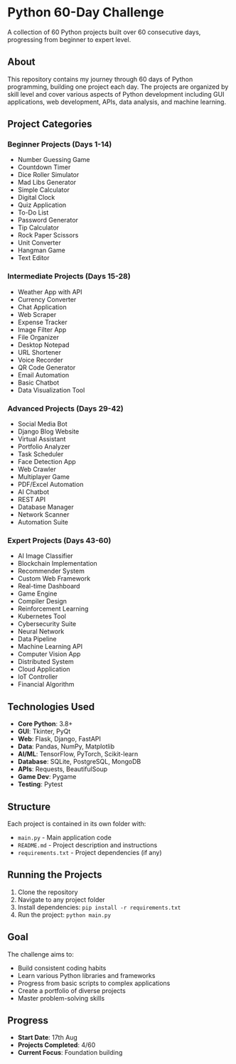 # Python 60-Day Challenge

A collection of 60 Python projects built over 60 consecutive days, progressing from beginner to expert level.

## About

This repository contains my journey through 60 days of Python programming, building one project each day. The projects are organized by skill level and cover various aspects of Python development including GUI applications, web development, APIs, data analysis, and machine learning.

## Project Categories

### Beginner Projects (Days 1-14)
- Number Guessing Game
- Countdown Timer
- Dice Roller Simulator
- Mad Libs Generator
- Simple Calculator
- Digital Clock
- Quiz Application
- To-Do List
- Password Generator
- Tip Calculator
- Rock Paper Scissors
- Unit Converter
- Hangman Game
- Text Editor

### Intermediate Projects (Days 15-28)
- Weather App with API
- Currency Converter
- Chat Application
- Web Scraper
- Expense Tracker
- Image Filter App
- File Organizer
- Desktop Notepad
- URL Shortener
- Voice Recorder
- QR Code Generator
- Email Automation
- Basic Chatbot
- Data Visualization Tool

### Advanced Projects (Days 29-42)
- Social Media Bot
- Django Blog Website
- Virtual Assistant
- Portfolio Analyzer
- Task Scheduler
- Face Detection App
- Web Crawler
- Multiplayer Game
- PDF/Excel Automation
- AI Chatbot
- REST API
- Database Manager
- Network Scanner
- Automation Suite

### Expert Projects (Days 43-60)
- AI Image Classifier
- Blockchain Implementation
- Recommender System
- Custom Web Framework
- Real-time Dashboard
- Game Engine
- Compiler Design
- Reinforcement Learning
- Kubernetes Tool
- Cybersecurity Suite
- Neural Network
- Data Pipeline
- Machine Learning API
- Computer Vision App
- Distributed System
- Cloud Application
- IoT Controller
- Financial Algorithm

## Technologies Used

- **Core Python**: 3.8+
- **GUI**: Tkinter, PyQt
- **Web**: Flask, Django, FastAPI
- **Data**: Pandas, NumPy, Matplotlib
- **AI/ML**: TensorFlow, PyTorch, Scikit-learn
- **Database**: SQLite, PostgreSQL, MongoDB
- **APIs**: Requests, BeautifulSoup
- **Game Dev**: Pygame
- **Testing**: Pytest

## Structure

Each project is contained in its own folder with:
- `main.py` - Main application code
- `README.md` - Project description and instructions
- `requirements.txt` - Project dependencies (if any)

## Running the Projects

1. Clone the repository
2. Navigate to any project folder
3. Install dependencies: `pip install -r requirements.txt`
4. Run the project: `python main.py`

## Goal

The challenge aims to:
- Build consistent coding habits
- Learn various Python libraries and frameworks
- Progress from basic scripts to complex applications
- Create a portfolio of diverse projects
- Master problem-solving skills

## Progress

- **Start Date**: 17th Aug
- **Projects Completed**: 4/60
- **Current Focus**: Foundation building
